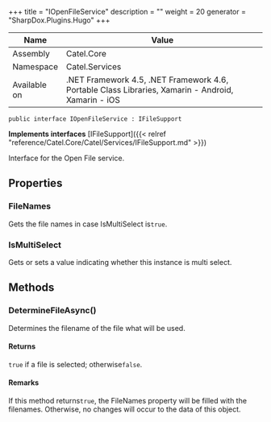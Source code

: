 

+++
title = "IOpenFileService" 
description = ""
weight = 20
generator = "SharpDox.Plugins.Hugo"
+++

Name|Value
---|---
Assembly|Catel.Core
Namespace|Catel.Services
Available on|.NET Framework 4.5, .NET Framework 4.6, Portable Class Libraries, Xamarin - Android, Xamarin - iOS

```
public interface IOpenFileService : IFileSupport
```

**Implements interfaces**
[IFileSupport]({{< relref "reference/Catel.Core/Catel/Services/IFileSupport.md" >}})

Interface for the Open File service.

## Properties

### FileNames

Gets the file names in case IsMultiSelect is`true`.

### IsMultiSelect

Gets or sets a value indicating whether this instance is multi select.

## Methods

### DetermineFileAsync()

Determines the filename of the file what will be used.

#### Returns

`true` if a file is selected; otherwise`false`.

#### Remarks

If this method returns`true`, the FileNames property will be filled with the filenames. Otherwise, no changes will occur to the data of this object.


